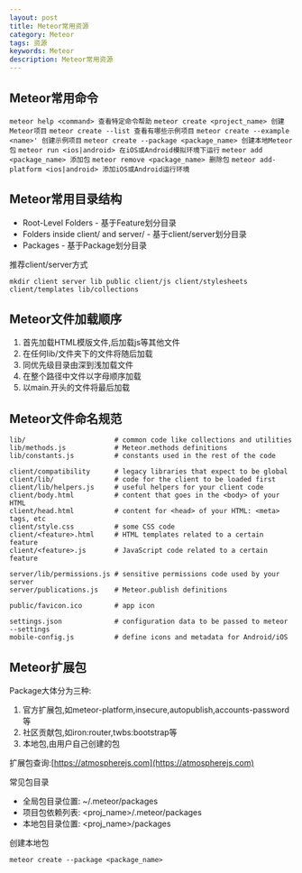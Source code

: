```yaml
---
layout: post
title: Meteor常用资源
category: Meteor
tags: 资源
keywords: Meteor
description: Meteor常用资源
---
```

## Meteor常用命令

`meteor help <command> 查看特定命令帮助`
`meteor create <project_name> 创建Meteor项目`
`meteor create --list 查看有哪些示例项目`
`meteor create --example <name>' 创建示例项目`
`meteor create --package <package_name> 创建本地Meteor包`
`meteor run <ios|android> 在iOS或Android模拟环境下运行`
`meteor add <package_name> 添加包`
`meteor remove <package_name> 删除包`
`meteor add-platform <ios|android> 添加iOS或Android运行环境`

## Meteor常用目录结构

 - Root-Level Folders - 基于Feature划分目录
 - Folders inside client/ and server/ - 基于client/server划分目录
 - Packages - 基于Package划分目录

推荐client/server方式

    mkdir client server lib public client/js client/stylesheets client/templates lib/collections

## Meteor文件加载顺序

 1. 首先加载HTML模版文件,后加载js等其他文件
 2. 在任何lib/文件夹下的文件将随后加载
 3. 同优先级目录由深到浅加载文件
 4. 在整个路径中文件以字母顺序加载
 5. 以main.开头的文件将最后加载

## Meteor文件命名规范

    lib/                      # common code like collections and utilities
    lib/methods.js            # Meteor.methods definitions
    lib/constants.js          # constants used in the rest of the code

    client/compatibility      # legacy libraries that expect to be global
    client/lib/               # code for the client to be loaded first
    client/lib/helpers.js     # useful helpers for your client code
    client/body.html          # content that goes in the <body> of your HTML
    client/head.html          # content for <head> of your HTML: <meta> tags, etc
    client/style.css          # some CSS code
    client/<feature>.html     # HTML templates related to a certain feature
    client/<feature>.js       # JavaScript code related to a certain feature

    server/lib/permissions.js # sensitive permissions code used by your server
    server/publications.js    # Meteor.publish definitions

    public/favicon.ico        # app icon

    settings.json             # configuration data to be passed to meteor --settings
    mobile-config.js          # define icons and metadata for Android/iOS

## Meteor扩展包
Package大体分为三种:

 1. 官方扩展包,如meteor-platform,insecure,autopublish,accounts-password等
 2. 社区贡献包,如iron:router,twbs:bootstrap等
 3. 本地包,由用户自己创建的包

扩展包查询:[https://atmospherejs.com](https://atmospherejs.com)

常见包目录

 - 全局包目录位置: ~/.meteor/packages
 - 项目包依赖列表: <proj_name>/.meteor/packages
 - 本地包目录位置: <proj_name>/packages

创建本地包

    meteor create --package <package_name>
